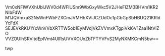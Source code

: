 Vm0xNFlWVXhUblJWV0d4WFlUSm9WbGxyWkc5V2JHeFlZM3BHVm1KR2NIbFdW
M1JQVmxaS2NsWnFWbFZXCmJVMHhXVlJCZUdOc1pGbGpSbHBUQ21KRldYcFdX
SEJEVkRKU1YxWnVVbXRTTW5ob1EyMVdjVkZVVmxKTgpiVkl6V1Zaa1NtVlZO
VVZOUlhSRVltdEplVmt4UlRsUVVXOUxZbTFTYVFvS2MyNXMKCmN5bw==

twp